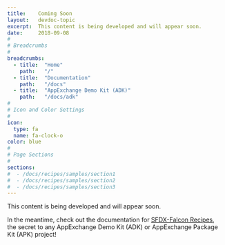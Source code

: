 ```yaml
---
title:    Coming Soon
layout:   devdoc-topic
excerpt:  This content is being developed and will appear soon.
date:     2018-09-08
#
# Breadcrumbs
#
breadcrumbs:
  - title:  "Home"
    path:   "/"
  - title:  "Documentation"
    path:   "/docs"
  - title:  "AppExchange Demo Kit (ADK)"
    path:   "/docs/adk"
#
# Icon and Color Settings
#
icon:
  type: fa
  name: fa-clock-o
color: blue
#
# Page Sections
#
sections:
#  - /docs/recipes/samples/section1
#  - /docs/recipes/samples/section2
#  - /docs/recipes/samples/section3
---
```



This content is being developed and will appear soon.

In the meantime,  check out the documentation for [SFDX-Falcon Recipes](/docs/recipes/schema), the secret to any AppExchange Demo Kit (ADK) or AppExchange Package Kit (APK) project!

<br>
<br>
<br>
<br>
<br>
<br>
<br>
<br>
<br>
<br>
<br>
<br>